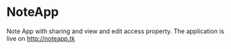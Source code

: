 # NoteApp
Note App with sharing and view and edit access property.
The application is live on http://noteapp.tk
